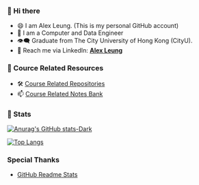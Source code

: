 <!-- **AlexLeungZ/AlexLeungZ** is a ✨ _special_ ✨ repository because its `README.md` (this file) appears on your GitHub profile. -->

### 👋 Hi there

- 😄 I am Alex Leung. (This is my personal GitHub account)
- 💭 I am a Computer and Data Engineer
- 👁️‍🗨️ Graduate from The City University of Hong Kong (CityU).
- 💬 Reach me via LinkedIn: **[Alex Leung](https://www.linkedin.com/in/chun-wai-leung-1192b4213/)**

### 👋 Cource Related Resources

- 🛠️ [Course Related Repositories](Course.md)
- 📫 [Course Related Notes Bank](https://github.com/CityuSource/EE-Notes)

### 👣 Stats

[![Anurag's GitHub stats-Dark](https://github-readme-stats.vercel.app/api?username=AlexLeungZ&count_private=true&show_icons=true&theme=dracula&card_width=800px)](https://github.com/AlexLeungZ)

[![Top Langs](https://github-readme-stats.vercel.app/api/top-langs/?username=AlexLeungZ&hide=html,php,tcl,jupyter%20notebook&langs_count=8&layout=compact&theme=dracula&card_width=800px)](https://github.com/AlexLeungZ)

<!-- ### 💪 Extra Pins -->

<!-- <a href="https://github.com/CityU-SDSC4016-2022/SDSC4016-hw1">
  <img align="center" src="https://github-readme-stats.vercel.app/api/pin/?username=CityU-SDSC4016-2022&repo=SDSC4016-hw1&theme=dracula" />
</a> -->
<!-- <a href="https://github.com/CityU-SDSC4016-2022/SDSC4016-hw2">
  <img align="center" src="https://github-readme-stats.vercel.app/api/pin/?username=CityU-SDSC4016-2022&repo=SDSC4016-hw2&theme=dracula" />
</a> -->
<!-- <a href="https://github.com/CityU-SDSC4016-2022/SDSC4016-hw3">
  <img align="center" src="https://github-readme-stats.vercel.app/api/pin/?username=CityU-SDSC4016-2022&repo=SDSC4016-hw3&theme=dracula" />
</a> -->
<!-- <a href="https://github.com/CityU-SDSC4016-2022/SDSC4016-hw4">
  <img align="center" src="https://github-readme-stats.vercel.app/api/pin/?username=CityU-SDSC4016-2022&repo=SDSC4016-hw4&theme=dracula" />
</a> -->
<!-- <a href="https://github.com/CityU-SDSC4016-2022/SDSC4016-proj">
  <img align="center" src="https://github-readme-stats.vercel.app/api/pin/?username=CityU-SDSC4016-2022&repo=SDSC4016-proj&theme=dracula" />
</a> -->
<!-- <a href="https://github.com/CityU-22-EEFYP/Solidity-Tutorials">
  <img align="center" src="https://github-readme-stats.vercel.app/api/pin/?username=CityU-22-EEFYP&repo=Solidity-Tutorials&theme=dracula" />
</a> -->

### Special Thanks

- [GitHub Readme Stats](https://github.com/anuraghazra/github-readme-stats)

<!-- Here are some ideas to get you started:

- 🔭 I’m currently working on ...
- 🌱 I’m currently learning ...
- 👯 I’m looking to collaborate on ...
- 🤔 I’m looking for help with ...
- 💬 Ask me about ...
- 📫 How to reach me: ...
- 😄 Pronouns: ...
- ⚡ Fun fact: ... -->

